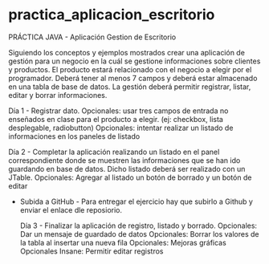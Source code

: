 # practica_aplicacion_escritorio

PRÁCTICA JAVA - Aplicación Gestion de Escritorio

  Siguiendo los conceptos y ejemplos mostrados crear una aplicación de gestión para un negocio en la cuál se gestione informaciones sobre clientes y productos.
  El producto estará relacionado con el negocio a elegir por el programador.
  Deberá tener al menos 7 campos y deberá estar almacenado en una tabla de base de datos.
  La gestión deberá permitir registrar, listar, editar y borrar informaciones. 
  
  Día 1 - Registrar dato.
    Opcionales: usar tres campos de entrada no enseñados en clase para el producto a elegir.
   	(ej: checkbox, lista desplegable, radiobutton)
    Opcionales: intentar realizar un listado de informaciones en los paneles de listado 
   
  Día 2 - Completar la aplicación realizando un listado en el panel correspondiente donde se muestren las informaciones que se han ido guardando en base de datos. Dicho listado deberá ser realizado con un JTable.
    Opcionales: Agregar al listado un botón de borrado y un botón de editar
   
- Subida a GitHub - Para entregar el ejercicio hay que subirlo a Github y enviar el enlace dle reposiorio.

  Día 3 - Finalizar la aplicación de registro, listado y borrado.
   Opcionales: Dar un mensaje de guardado de datos
   Opcionales: Borrar los valores de la tabla al insertar una nueva fila
   Opcionales: Mejoras gráficas
   Opcionales Insane: Permitir editar registros
